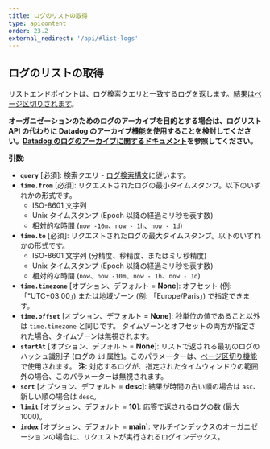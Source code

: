 ```yaml
---
title: ログのリストの取得
type: apicontent
order: 23.2
external_redirect: '/api/#list-logs'
---
```

## ログのリストの取得

リストエンドポイントは、ログ検索クエリと一致するログを返します。[結果はページ区切りされます][1]。

**オーガニゼーションのためのログのアーカイブを目的とする場合は、ログリスト API の代わりに Datadog のアーカイブ機能を使用することを検討してください。[Datadog のログのアーカイブに関するドキュメント][2]を参照してください。**

**引数**:

* **`query`** [必須]:
    検索クエリ - [ログ検索構文][3]に従います。
* **`time.from`** [必須]:
    リクエストされたログの最小タイムスタンプ。以下のいずれかの形式です。
    - ISO-8601 文字列
    - Unix タイムスタンプ (Epoch 以降の経過ミリ秒を表す数)
    - 相対的な時間 (`now -10m`、`now - 1h`、`now - 1d`)
* **`time.to`** [必須]:
    リクエストされたログの最大タイムスタンプ。以下のいずれかの形式です。
    - ISO-8601 文字列 (分精度、秒精度、またはミリ秒精度)
    - Unix タイムスタンプ (Epoch 以降の経過ミリ秒を表す数)
    - 相対的な時間 (`now`、`now -10m`、`now - 1h`、`now - 1d`)
* **`time.timezone`** [オプション、デフォルト = **None**]:
   オフセット (例: 「"UTC+03:00」) または地域ゾーン (例: 「Europe/Paris」) で指定できます。
* **`time.offset`** [オプション、デフォルト = **None**]:
   秒単位の値であること以外は `time.timezone` と同じです。
   タイムゾーンとオフセットの両方が指定された場合、タイムゾーンは無視されます。
* **`startAt`** [オプション、デフォルト = **None**]:
   リストで返される最初のログのハッシュ識別子 (ログの `id` 属性)。このパラメーターは、[ページ区切り機能][1]で使用されます。
   **注**: 対応するログが、指定されたタイムウィンドウの範囲外の場合、このパラメーターは無視されます。
* **`sort`** [オプション、デフォルト = **desc**]:
    結果が時間の古い順の場合は `asc`、新しい順の場合は `desc`。
* **`limit`** [オプション、デフォルト = **10**]:
    応答で返されるログの数 (最大 1000)。
* **`index`** [オプション、デフォルト = **main**]:
    マルチインデックスのオーガニゼーションの場合に、リクエストが実行されるログインデックス。

[1]: /ja/logs/guide/collect-multiple-logs-with-pagination
[2]: https://docs.datadoghq.com/ja/logs/archives
[3]: https://docs.datadoghq.com/ja/logs/explorer/search/#search-syntax